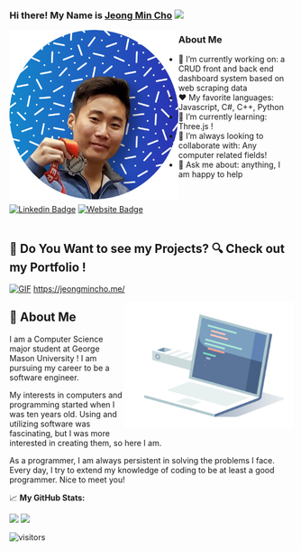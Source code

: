 ### Hi there! My Name is <a href="https://jeongmincho.me/" target="_blank">Jeong Min Cho</a> <img src="https://media.giphy.com/media/hvRJCLFzcasrR4ia7z/giphy.gif" width="25px">

<img align="left" alt="profile" width="300" src="https://raw.githubusercontent.com/E2Slayer/e2slayer/main/pictures/profile-pic.png?token=ACLBXCLVVOTCKLF63TCOYODBCMP2G">

<h3> About Me </h3>

- 🔭 I’m currently working on: a CRUD front and back end dashboard system based on web scraping data
- :heart: My favorite languages: Javascript, C#, C++, Python
- 🌱 I’m currently learning: Three.js !
- 👯 I’m always looking to collaborate with: Any computer related fields!
- 💬 Ask me about: anything, I am happy to help

<br/>

[![Linkedin Badge](https://img.shields.io/badge/-LinkedIn-0e76a8?style=flat-square&logo=Linkedin&logoColor=white)](https://www.linkedin.com/in/jeong-min-cho-3a923b158/)
[![Website Badge](https://img.shields.io/badge/Website-3b5998?style=flat-square&logo=google-chrome&logoColor=white)](https://jeongmincho.me/)
<br/><br/>
## 🙉 Do You Want to see my Projects? 🔍 Check out my Portfolio !
[![GIF](https://raw.githubusercontent.com/E2Slayer/e2slayer/main/pictures/Animation.gif)](https://jeongmincho.me/)
https://jeongmincho.me/
<br/>

<img align="right" alt="CodingScreen" width="300" src="https://raw.githubusercontent.com/E2Slayer/e2slayer/main/pictures/coding.gif?token=ACLBXCMH3OT27S4XQJNEUHTBCMR72">

## 👋 About Me
I am a Computer Science major student at George Mason University ! I am pursuing my career to be a software engineer. 

My interests in computers and programming started when I was ten years old. Using and utilizing software was fascinating, but I was more interested in creating them, so here I am.

As a programmer, I am always persistent in solving the problems I face. Every day, I try to extend my knowledge of coding to be at least a good programmer.
Nice to meet you!


📈 **My GitHub Stats:**

<p>
  <img height="180em" src="https://github-readme-stats.vercel.app/api?username=e2slayer&show_icons=true&hide_border=true&&count_private=true&include_all_commits=true" />
  <img height="180em" src="https://github-readme-stats.vercel.app/api/top-langs/?username=e2slayer&exclude_repo=KNN-Image-Classification&show_icons=true&hide_border=true&layout=compact&langs_count=8"/>
</p>

![visitors](https://visitor-badge.glitch.me/badge?page_id=E2Slayer.e2slayer)

<!--
**E2Slayer/e2slayer** is a ✨ _special_ ✨ repository because its `README.md` (this file) appears on your GitHub profile.

Here are some ideas to get you started:

- 🔭 I’m currently working on ...
- 🌱 I’m currently learning ...
- 👯 I’m looking to collaborate on ...
- 🤔 I’m looking for help with ...
- 💬 Ask me about ...
- 📫 How to reach me: ...
- 😄 Pronouns: ...
- ⚡ Fun fact: ...
-->
